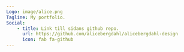 ```yaml
---
Logo: image/alice.png
Tagline: My portfolio.
Social:
    - title: Link till sidans github repo.
      url: https://github.com/alicebergdahl/alicebergdahl-design
      icon: fab fa-github
---
```

